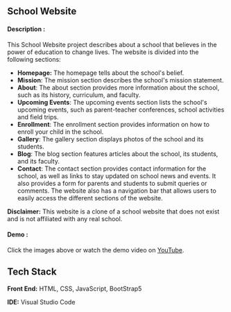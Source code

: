 
## School Website

#### Description : 

This School Website project describes about a school that believes in the power of education to change lives. The website is divided into the following sections:

- **Homepage:** The homepage tells about the school's belief.
- **Mission**: The mission section describes the school's mission statement.
- **About**: The about section provides more information about the school, such as its history, curriculum, and faculty.
- **Upcoming Events**: The upcoming events section lists the school's upcoming events, such as parent-teacher conferences, school activities and field trips.
- **Enrollment**: The enrollment section provides information on how to enroll your child in the school.
- **Gallery**: The gallery section displays photos of the school and its students.
- **Blog**: The blog section features articles about the school, its students, and its faculty.
- **Contact**: The contact section provides contact information for the school, as well as links to stay updated on school news and events. It also provides a form for parents and students to submit queries or comments.
The website also has a navigation bar that allows users to easily access the different sections of the website.

**Disclaimer:** This website is a clone of a school website that does not exist and is not affiliated with any real school.

#### Demo : 
Click the images above or watch the demo video on [YouTube]().


## Tech Stack

**Front End:** HTML, CSS, JavaScript, BootStrap5

**IDE:** Visual Studio Code

